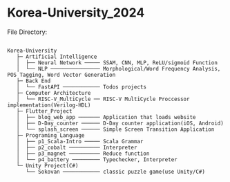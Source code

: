 # Korea-University_2024
File Directory:
<pre><code>
Korea-University
   ├─ Artificial Intelligence
   │  ├── Neural Network ───── SSAM, CNN, MLP, ReLU/sigmoid Function
   │  └── NLP ──────────────── Morphological/Word Frequency Analysis, POS Tagging, Word Vector Generation
   ├─ Back End
   │  └── FastAPI ──────────── Todos projects
   ├─ Computer Architecture  
   │  └── RISC-V_MultiCycle ── RISC-V MultiCycle Proccessor implementation(Verilog-HDL)
   ├─ Flutter_Project
   │  ├── blog_web_app ─────── Application that loads website
   │  ├── D-Day_counter ────── D-Day counter application(iOS, Android)
   │  └── splash_screen ────── Simple Screen Transition Application
   ├─ Programing Language
   │  ├── p1_Scala-Intro ───── Scala Grammar
   │  ├── p2_cobalt ────────── Interpreter
   │  ├── p3_magnet ────────── Reduce function
   │  └── p4_battery ───────── Typechecker, Interpreter 
   └─ Unity Project(C#)
      └── Sokovan ──────────── classic puzzle game(use Unity/C#)
